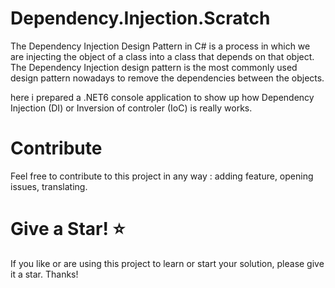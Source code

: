 # Dependency.Injection.Scratch
The Dependency Injection Design Pattern in C# is a process in which we are injecting the object of a class into a class that depends on that object. The Dependency Injection design pattern is the most commonly used design pattern nowadays to remove the dependencies between the objects.

here i prepared a .NET6 console application to show up how Dependency Injection (DI) or Inversion of controler (IoC) is really works.

# Contribute
Feel free to contribute to this project in any way : adding feature, opening issues, translating.

# Give a Star! ⭐
If you like or are using this project to learn or start your solution, please give it a star. Thanks!
